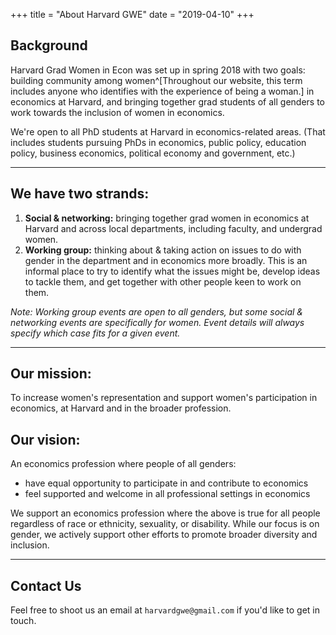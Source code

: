 +++
title = "About Harvard GWE"
date = "2019-04-10"
+++

## Background

Harvard Grad Women in Econ was set up in spring 2018 with two goals: building community among women^[Throughout our website, this term includes anyone who identifies with the experience of being a woman.] in economics at Harvard, and bringing together grad students of all genders to work towards the inclusion of women in economics.

We're open to all PhD students at Harvard in economics-related areas. (That includes students pursuing PhDs in economics, public policy, education policy, business economics, political economy and government, etc.)

---

## We have two strands:

1. **Social & networking:**  bringing together grad women in economics at Harvard and across local departments, including faculty, and undergrad women. 
2. **Working group:** thinking about & taking action on issues to do with gender in the department and in economics more broadly. This is an informal place to try to identify what the issues might be, develop ideas to tackle them, and get together with other people keen to work on them. 

*Note: Working group events are open to all genders, but some social & networking events are specifically for women. Event details will always specify which case fits for a given event.*

---

## Our mission:

To increase women's representation and support women's participation in economics, at Harvard and in the broader profession.

## Our vision:

An economics profession where people of all genders:

- have equal opportunity to participate in and contribute to economics 
- feel supported and welcome in all professional settings in economics

We support an economics profession where the above is true for all people regardless of race or ethnicity, sexuality, or disability. While our focus is on gender, we actively support other efforts to promote broader diversity and inclusion.

---

## Contact Us

Feel free to shoot us an email at `harvardgwe@gmail.com` if you'd like to get in touch.